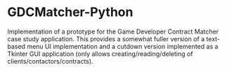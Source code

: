 # GDCMatcher-Python
Implementation of a prototype for the Game Developer Contract Matcher case study application. This provides a somewhat fuller version of a text-based menu UI implementation and a cutdown version implemented as a Tkinter GUI application (only allows creating/reading/deleting of clients/contactors/contracts).
